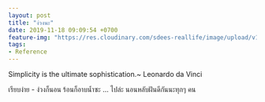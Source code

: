 ```yaml
---
layout: post
title: "ง่วงนะ"
date: 2019-11-18 09:09:54 +0700
feature-img: "https://res.cloudinary.com/sdees-reallife/image/upload/v1555658919/sample_feature_img.png"
tags:
- Reference
---
```


Simplicity is the ultimate sophistication.~ Leonardo da Vinci

<i class="fa fa-child" style="color:plum"></i>

เรียบง่าย - ง่วงก็นอน ร้อนก็อาบน้ำซะ ... ไปล่ะ นอนหลับฝันดีกันนะทุกๆ คน
